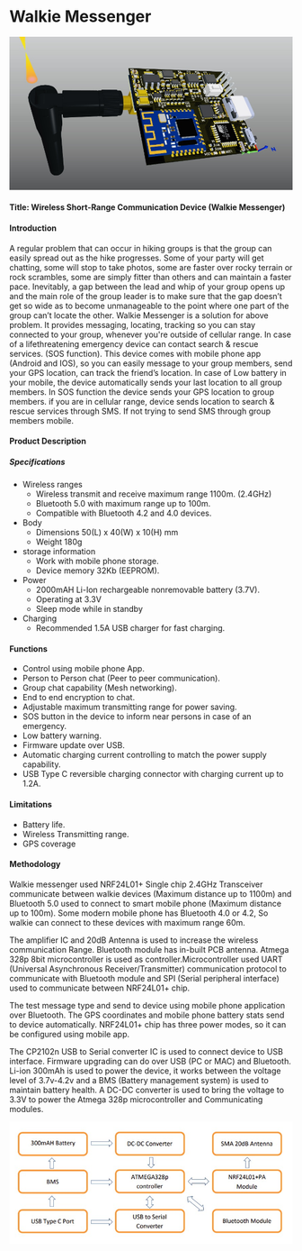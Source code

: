 # Walkie Messenger

<center>
<img src="./media/img02.jpg" alt="Drawing"/>
</center>

#### Title: Wireless Short-Range Communication Device (Walkie Messenger)
#### Introduction
A regular problem that can occur in hiking groups is that the group can easily spread out as the hike progresses. Some of your party will get chatting, some will stop to take photos, some are faster over rocky terrain or rock scrambles, some are simply fitter than others and can maintain a faster pace. Inevitably, a gap between the lead and whip of your group opens up and the main role of the group leader is to make sure that the gap doesn’t get so wide as to become unmanageable to the point where one part of the group can’t locate the other. Walkie Messenger is a solution for above problem. It provides messaging, locating, tracking so you can stay connected to your group, whenever you're outside of cellular range. In case of a lifethreatening emergency device can contact search & rescue services. (SOS function). 
This device comes with mobile phone app (Android and IOS), so you can easily message to your group members, send your GPS location, can track the friend’s location. In case of Low battery in your mobile, the device automatically sends your last location to all group members. In SOS function the device sends your GPS location to group members. if you are in cellular range, device sends location to search & rescue services through SMS. If not trying to send SMS through group members mobile.

#### Product Description
##### Specifications

  - Wireless ranges
    - Wireless transmit and receive maximum range 1100m. (2.4GHz)
    - Bluetooth 5.0 with maximum range up to 100m.
    - Compatible with Bluetooth 4.2 and 4.0 devices.
  - Body
    - Dimensions 50(L) x 40(W) x 10(H) mm
    - Weight 180g
  - storage information
    - Work with mobile phone storage.
    - Device memory 32Kb (EEPROM).
  - Power
    - 2000mAH Li-Ion rechargeable nonremovable battery (3.7V).
    - Operating at 3.3V
    - Sleep mode while in standby
  - Charging
    - Recommended 1.5A USB charger for fast charging.
    
#### Functions
  - Control using mobile phone App.
  - Person to Person chat (Peer to peer communication).
  - Group chat capability (Mesh networking).
  - End to end encryption to chat.
  - Adjustable maximum transmitting range for power saving.
  - SOS button in the device to inform near persons in case of an emergency.
  - Low battery warning.
  - Firmware update over USB.
  - Automatic charging current controlling to match the power supply capability.
  - USB Type C reversible charging connector with charging current up to 1.2A.
  
#### Limitations
  - Battery life.
  - Wireless Transmitting range.
  - GPS coverage
  
#### Methodology
Walkie messenger used NRF24L01+ Single chip 2.4GHz Transceiver communicate between walkie devices (Maximum distance up to 1100m) and Bluetooth 5.0 used to connect to smart mobile phone (Maximum distance up to 100m). Some modern mobile phone has Bluetooth 4.0 or 4.2, So walkie can connect to these devices with maximum range 60m.

The amplifier IC and 20dB Antenna is used to increase the wireless communication Range. Bluetooth module has in-built PCB antenna. Atmega 328p 8bit microcontroller is used as controller.Microcontroller used UART (Universal Asynchronous Receiver/Transmitter) communication protocol to communicate with Bluetooth module and SPI (Serial peripheral interface) used to communicate between NRF24L01+ chip. 

The test message type and send to device using mobile phone application over Bluetooth. The GPS coordinates and mobile phone battery stats send to device automatically. NRF24L01+ chip has three power modes, so it can be configured using mobile app.

The CP2102n USB to Serial converter IC is used to connect device to USB interface. Firmware upgrading can do over USB (PC or MAC) and Bluetooth. Li-ion 300mAh is used to power the device, it works between the voltage level of 3.7v-4.2v and a BMS (Battery management system) is used to maintain battery health. A DC-DC converter is used to bring the voltage to 3.3V to power the Atmega 328p microcontroller and Communicating modules.

<center>
<img src="./media/chart.jpg" alt="Drawing"/>
</center>
